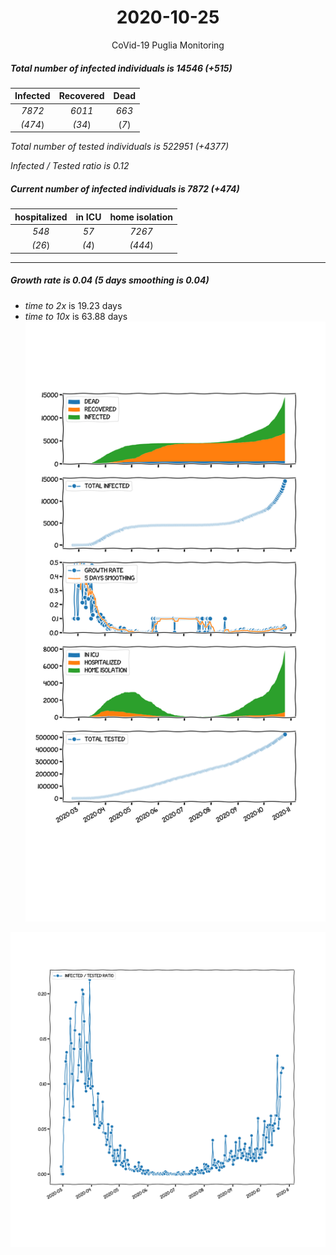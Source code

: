 <div align='center'>

# 2020-10-25
CoVid-19 Puglia Monitoring
</div>

##### Total number of infected individuals is 14546 (+515)
Infected | Recovered | Dead
:---: | :---: | :---:
*7872* | *6011* | *663*
*(474*) | *(34*) | (*7*)

*Total number of tested individuals is 522951 (+4377)*

*Infected / Tested ratio is 0.12*
##### Current number of infected individuals is 7872 (+474)
hospitalized | in ICU | home isolation
:---: | :---: | :---:
*548* |*57* |*7267*
*(26*) |*(4*) |*(444*)
***
##### Growth rate is 0.04 (5 days smoothing is 0.04)
- *time to 2x* is 19.23 days
- *time to 10x* is 63.88 days
![stats][stats]

![infected_normalized][infected_normalized]

[stats]: stats_Puglia.png
[infected_normalized]: infected_normalized_Puglia.png
